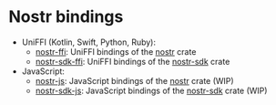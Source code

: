 # Nostr bindings

- UniFFI (Kotlin, Swift, Python, Ruby):
    * [nostr-ffi](./nostr-ffi/): UniFFI bindings of the [nostr][] crate
    * [nostr-sdk-ffi](./nostr-sdk-ffi/): UniFFI bindings of the [nostr-sdk][] crate
- JavaScript:
    * [nostr-js](./nostr-js/): JavaScript bindings of the [nostr] crate (WIP)
    * [nostr-sdk-js](./nostr-sdk-js/): JavaScript bindings of the [nostr-sdk][] crate (WIP)

[nostr]: ./crates/nostr/
[nostr-sdk]: ./crates/nostr-sdk/